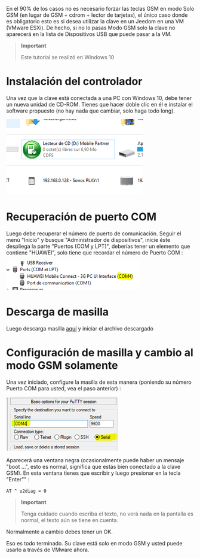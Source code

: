 En el 90% de los casos no es necesario forzar las teclas GSM en modo
Solo GSM (en lugar de GSM + cdrom + lector de tarjetas), el único caso
donde es obligatorio esto es si desea utilizar la clave en un
Jeedom en una VM (VMware ESXi). De hecho, si no lo pasas
Modo GSM solo la clave no aparecerá en la lista de
Dispositivos USB que puede pasar a la VM.

> **Important**
>
> Este tutorial se realizó en Windows 10

Instalación del controlador 
========================

Una vez que la clave está conectada a una PC con Windows 10, debe tener un
nueva unidad de CD-ROM. Tienes que hacer doble clic en él e instalar el
software propuesto (no hay nada que cambiar, solo haga todo
long).

![gsmonly](images/gsmonly.PNG)

Recuperación de puerto COM 
========================

Luego debe recuperar el número de puerto de comunicación. Seguir
el menú "Inicio" y busque "Administrador de dispositivos", inicie
éste despliega la parte "Puertos (COM y LPT)", deberías tener
un elemento que contiene "HUAWEI", solo tiene que recordar el número de
Puerto COM :

![gsmonly2](images/gsmonly2.PNG)

Descarga de masilla 
=======================

Luego descarga masilla
[aquí](https://the.earth.li/~sgtatham/putty/latest/x86/putty.exe) y
iniciar el archivo descargado

Configuración de masilla y cambio al modo GSM solamente 
=======================================================

Una vez iniciado, configure la masilla de esta manera (poniendo su número
Puerto COM para usted, vea el paso anterior) :

![gsmonly3](images/gsmonly3.PNG)

Aparecerá una ventana negra (ocasionalmente puede haber un
mensaje "boot ...", esto es normal, significa que estás bien
conectado a la clave GSM). En esta ventana tienes que escribir y luego presionar
en la tecla "Enter"" :

    AT ^ u2diag = 0

> **Important**
>
> Tenga cuidado cuando escriba el texto, no verá nada en
> la pantalla es normal, el texto aún se tiene en cuenta.

Normalmente a cambio debes tener un OK.

Eso es todo terminado. Su clave está solo en modo GSM y usted
puede usarlo a través de VMware ahora.
